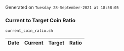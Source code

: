 Generated on `Tuesday 28-September-2021 at 18:58:05`

### Current to Target Coin Ratio
`current_coin_ratio.sh`

Date|Current|Target|Ratio
---|---|---|---
